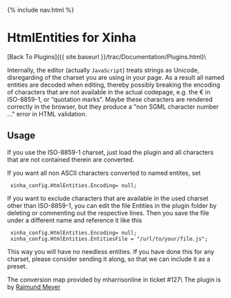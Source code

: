 {% include nav.html %}

# HtmlEntities for Xinha
[Back To Plugins]({{ site.baseurl }}/trac/Documentation/Plugins.html)\\

Internally, the editor (actually `JavaScript`) treats strings as Unicode, disregarding of the charset you are using in your page. As a result all named entities are decoded when editing, thereby possibly breaking the encoding of characters that are not available in the actual codepage, e.g. the € in ISO-8859-1, or “quotation marks”. 
Maybe these characters are rendered correctly in the browser, but they produce a "non SGML character number ..." error in HTML validation.


## Usage
If you use the ISO-8859-1 charset, just load the plugin and all characters that are not contained therein are converted.

If you want all non ASCII characters converted to named entites, set 

```
 xinha_config.HtmlEntities.Encoding= null; 
```


If you want to exclude characters that are available in the used charset other than ISO-8859-1, you can edit the file Entities in the plugin folder by deleting or commenting out the respective lines. Then you save the file under a different name and reference it like this

```
 xinha_config.HtmlEntities.Encoding= null; 
 xinha_config.HtmlEntities.EntitiesFile = "/url/to/your/file.js"; 
```

This way you will have no needless entities. If you have done this for any charset, please consider sending it along, so that we can include it as a preset.

The conversion map provided by mharrisonline in ticket #127\\
The plugin is by [Raimund Meyer](http://xinha.raimundmeyer.de)
